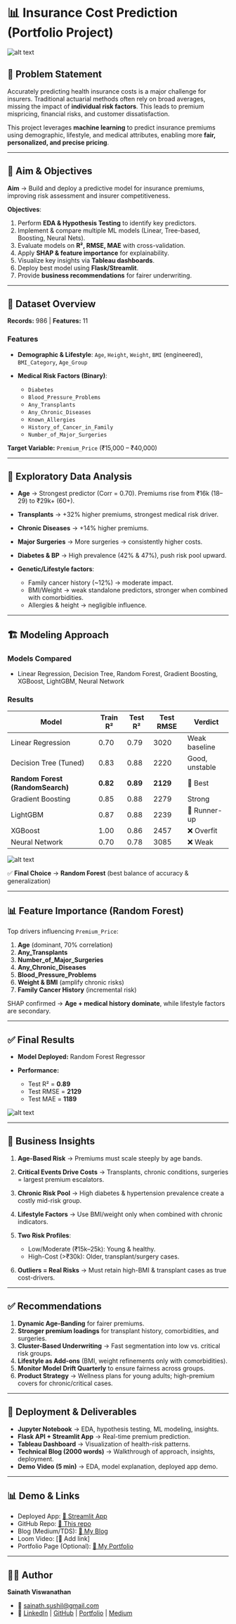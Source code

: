 # 📊 Insurance Cost Prediction (Portfolio Project)

![alt text](Images/Streamlit_app_Frontend.png)

## 📌 Problem Statement

Accurately predicting health insurance costs is a major challenge for insurers. Traditional actuarial methods often rely on broad averages, missing the impact of **individual risk factors**. This leads to premium mispricing, financial risks, and customer dissatisfaction.

This project leverages **machine learning** to predict insurance premiums using demographic, lifestyle, and medical attributes, enabling more **fair, personalized, and precise pricing**.

---

## 🎯 Aim & Objectives

**Aim** → Build and deploy a predictive model for insurance premiums, improving risk assessment and insurer competitiveness.

**Objectives**:

1. Perform **EDA & Hypothesis Testing** to identify key predictors.
2. Implement & compare multiple ML models (Linear, Tree-based, Boosting, Neural Nets).
3. Evaluate models on **R², RMSE, MAE** with cross-validation.
4. Apply **SHAP & feature importance** for explainability.
5. Visualize key insights via **Tableau dashboards**.
6. Deploy best model using **Flask/Streamlit**.
7. Provide **business recommendations** for fairer underwriting.

---

## 📂 Dataset Overview

**Records:** 986 | **Features:** 11

### Features

* **Demographic & Lifestyle**: `Age`, `Height`, `Weight`, `BMI` (engineered), `BMI_Category`, `Age_Group`
* **Medical Risk Factors (Binary)**:

  * `Diabetes`
  * `Blood_Pressure_Problems`
  * `Any_Transplants`
  * `Any_Chronic_Diseases`
  * `Known_Allergies`
  * `History_of_Cancer_in_Family`
  * `Number_of_Major_Surgeries`

**Target Variable:** `Premium_Price` (₹15,000 – ₹40,000)

---

## 🔎 Exploratory Data Analysis

* **Age** → Strongest predictor (Corr = 0.70). Premiums rise from ₹16k (18–29) to ₹29k+ (60+).
* **Transplants** → +32% higher premiums, strongest medical risk driver.
* **Chronic Diseases** → +14% higher premiums.
* **Major Surgeries** → More surgeries → consistently higher costs.
* **Diabetes & BP** → High prevalence (42% & 47%), push risk pool upward.
* **Genetic/Lifestyle factors**:

  * Family cancer history (\~12%) → moderate impact.
  * BMI/Weight → weak standalone predictors, stronger when combined with comorbidities.
  * Allergies & height → negligible influence.

---

## 🏗️ Modeling Approach

### Models Compared

* Linear Regression, Decision Tree, Random Forest, Gradient Boosting, XGBoost, LightGBM, Neural Network

### Results

| Model                            | Train R² | Test R²  | Test RMSE | Verdict        |
| -------------------------------- | -------- | -------- | --------- | -------------- |
| Linear Regression                | 0.70     | 0.79     | 3020      | Weak baseline  |
| Decision Tree (Tuned)            | 0.83     | 0.88     | 2220      | Good, unstable |
| **Random Forest (RandomSearch)** | **0.82** | **0.89** | **2129**  | 🥇 Best        |
| Gradient Boosting                | 0.85     | 0.88     | 2279      | Strong         |
| LightGBM                         | 0.87     | 0.88     | 2239      | 🥈 Runner-up   |
| XGBoost                          | 1.00     | 0.86     | 2457      | ❌ Overfit      |
| Neural Network                   | 0.70     | 0.78     | 3085      | ❌ Weak         |

![alt text](Images/Final_Model_Comparison.png)

✅ **Final Choice** → **Random Forest** (best balance of accuracy & generalization)

---

## 📊 Feature Importance (Random Forest)

Top drivers influencing `Premium_Price`:

1. **Age** (dominant, 70% correlation)
2. **Any\_Transplants**
3. **Number\_of\_Major\_Surgeries**
4. **Any\_Chronic\_Diseases**
5. **Blood\_Pressure\_Problems**
6. **Weight & BMI** (amplify chronic risks)
7. **Family Cancer History** (incremental risk)

SHAP confirmed → **Age + medical history dominate**, while lifestyle factors are secondary.

---

## ✅ Final Results

* **Model Deployed:** Random Forest Regressor
* **Performance:**

  * Test R² = **0.89**
  * Test RMSE = **2129**
  * Test MAE = **1189**

![alt text](Images/Heatmap_Model_Comparison.png)

---

## 📖 Business Insights

1. **Age-Based Risk** → Premiums must scale steeply by age bands.
2. **Critical Events Drive Costs** → Transplants, chronic conditions, surgeries = largest premium escalators.
3. **Chronic Risk Pool** → High diabetes & hypertension prevalence create a costly mid-risk group.
4. **Lifestyle Factors** → Use BMI/weight only when combined with chronic indicators.
5. **Two Risk Profiles**:

   * Low/Moderate (₹15k–25k): Young & healthy.
   * High-Cost (>₹30k): Older, transplant/surgery cases.
6. **Outliers = Real Risks** → Must retain high-BMI & transplant cases as true cost-drivers.

---

## ✅ Recommendations

1. **Dynamic Age-Banding** for fairer premiums.
2. **Stronger premium loadings** for transplant history, comorbidities, and surgeries.
3. **Cluster-Based Underwriting** → Fast segmentation into low vs. critical risk groups.
4. **Lifestyle as Add-ons** (BMI, weight refinements only with comorbidities).
5. **Monitor Model Drift Quarterly** to ensure fairness across groups.
6. **Product Strategy** → Wellness plans for young adults; high-premium covers for chronic/critical cases.

---

## 🚀 Deployment & Deliverables

* **Jupyter Notebook** → EDA, hypothesis testing, ML modeling, insights.
* **Flask API + Streamlit App** → Real-time premium prediction.
* **Tableau Dashboard** → Visualization of health-risk patterns.
* **Technical Blog (2000 words)** → Walkthrough of approach, insights, deployment.
* **Demo Video (5 min)** → EDA, model explanation, deployed app demo.

---

## 📊 Demo & Links

* Deployed App: [🔗 Streamlit App](https://insurancecostpredictiondeploy.streamlit.app/)
* GitHub Repo: [🔗 This repo](https://github.com/SainathViswanathan)
* Blog (Medium/TDS): [🔗 My Blog](https://medium.com/@sainath.sushil/from-data-to-deployment-predicting-insurance-premiums-with-machine-learning-c77c6bd821f4)
* Loom Video: [🔗 Add link]
* Portfolio Page (Optional): [🔗 My Portfolio](https://www.datascienceportfol.io/sainathsushil/projects/0)

---

## 👨‍💻 Author  

**Sainath Viswanathan**  

* 📧 [sainath.sushil@gmail.com](mailto:sainath.sushil@gmail.com)  
* 🔗 [LinkedIn](https://www.linkedin.com/in/sainathviswanathan) | [GitHub](https://github.com/SainathViswanathan) | [Portfolio](https://www.datascienceportfol.io/sainathsushil) | [Medium](https://medium.com/@sainath.sushil)
